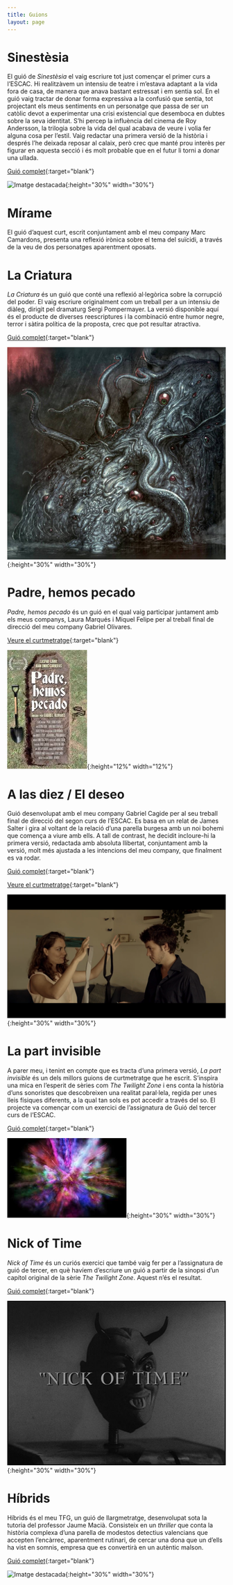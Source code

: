 ```yaml
---
title: Guions
layout: page
---
```


# Sinestèsia 

El guió de *Sinestèsia* el vaig escriure tot just començar el primer curs a l’ESCAC. Hi realitzàvem un intensiu de teatre i m’estava adaptant a la vida fora de casa, de manera que anava bastant estressat i em sentia sol. En el guió vaig tractar de donar forma expressiva a la confusió que sentia, tot projectant els meus sentiments en un personatge que passa de ser un catòlic devot a experimentar una crisi existencial que desemboca en dubtes sobre la seva identitat. S’hi percep la influència del cinema de Roy Andersson, la trilogia sobre la vida del qual acabava de veure i volia fer alguna cosa per l’estil. Vaig redactar una primera versió de la història i després l’he deixada reposar al calaix, però crec que manté prou interès per figurar en aquesta secció i és molt probable que en el futur li torni a donar una ullada. 

[Guió complet](assets/pdf/Sinestesia.pdf){:target="blank"}

![Imatge destacada](assets/images/guions/Guions-Sinestèsia.jpg){:height="30%" width="30%"}

# Mírame

El guió d’aquest curt, escrit conjuntament amb el meu company Marc Camardons,  presenta una reflexió irònica sobre el tema del suïcidi, a través de la veu de dos personatges aparentment oposats.

# La Criatura

*La Criatura* és un guió que conté una reflexió al·legòrica sobre la corrupció del poder. El vaig escriure originalment com un treball per a un intensiu de diàleg, dirigit pel dramaturg Sergi Pompermayer. La versió disponible aquí és el producte de diverses reescriptures i la combinació  entre humor negre, terror i sàtira política de la proposta, crec que pot resultar atractiva.

[Guió complet](assets/pdf/La-Criatura.pdf){:target="blank"}

![Imatge destacada](assets/images/guions/Guions-La-Criatura.jpeg){:height="30%" width="30%"}

# Padre, hemos pecado

*Padre, hemos pecado* és un guió en el qual vaig participar juntament amb els meus companys, Laura Marqués i Miquel Felipe per al treball final de direcció del meu company Gabriel Olivares.

[Veure el curtmetratge](https://www.youtube.com/watch?v=E9rl6thSlJ8){:target="blank"}

![Imatge destacada](assets/images/guions/Guions-Padre-hemos-pecado.jpg){:height="12%" width="12%"}

# A las diez / El deseo

Guió desenvolupat amb el meu company Gabriel Cagide per al seu treball final de direcció del segon curs de l’ESCAC.  Es basa en un relat de James Salter i gira al voltant de la relació d’una parella burgesa amb un noi bohemi que comença a viure amb ells. A tall de contrast, he decidit incloure-hi la primera versió, redactada amb absoluta llibertat, conjuntament amb la versió, molt més ajustada a les intencions del meu company, que finalment es va rodar.

[Guió complet](assets/pdf/El-Deseo.pdf){:target="blank"}

[Veure el curtmetratge](https://www.youtube.com/watch?v=swLevRQe62k){:target="blank"}

![Imatge destacada](assets/images/guions/Guions-A-las-diez.png){:height="30%" width="30%"}

# La part invisible

A parer meu, i tenint en compte que es tracta d’una primera versió, *La part invisible* és un dels millors guions de curtmetratge que he escrit. S’inspira una mica en l’esperit de sèries com *The Twilight Zone* i ens conta la història d’uns sonoristes que descobreixen una realitat paral·lela, regida per unes lleis físiques diferents, a la qual tan sols es pot accedir a través del so. El projecte va començar com un exercici de l’assignatura de Guió del tercer curs de l’ESCAC.

[Guió complet](assets/pdf/La-Part-Invisible.pdf){:target="blank"}

![Imatge destacada](assets/images/guions/Guions-La-part-invisible.jpg){:height="30%" width="30%"}

# Nick of Time 

*Nick of Time* és un curiós exercici que també vaig fer per a l’assignatura de guió de tercer, en què havíem d’escriure un guió a partir de la sinopsi d’un capítol original de la sèrie *The Twilight Zone*. Aquest n’és el resultat.

[Guió complet](assets/pdf/Nick-of-Time.pdf){:target="blank"}

![Imatge destacada](assets/images/guions/Guions-Nick-of-time.jpg){:height="30%" width="30%"}

# Híbrids

Híbrids és el meu TFG, un guió de llargmetratge, desenvolupat sota la tutoria del professor Jaume Macià.  Consisteix en un *thriller* que conta la història complexa d’una parella de modestos detectius valencians que accepten l’encàrrec, aparentment rutinari, de cercar una dona que un d’ells ha vist en somnis, empresa que es convertirà en un autèntic malson.

[Guió complet](assets/pdf/HIBRIDS.pdf){:target="blank"}

![Imatge destacada](assets/images/guions/Guions-Híbrids.png){:height="30%" width="30%"}

